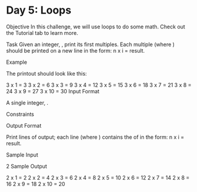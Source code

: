 <h1>Day 5: Loops</h1>

Objective
In this challenge, we will use loops to do some math. Check out the Tutorial tab to learn more.

Task
Given an integer, , print its first  multiples. Each multiple  (where ) should be printed on a new line in the form: n x i = result.

Example

The printout should look like this:

3 x 1 = 3
3 x 2 = 6
3 x 3 = 9
3 x 4 = 12
3 x 5 = 15
3 x 6 = 18
3 x 7 = 21
3 x 8 = 24
3 x 9 = 27
3 x 10 = 30
Input Format

A single integer, .

Constraints

Output Format

Print  lines of output; each line  (where ) contains the  of  in the form:
n x i = result.

Sample Input

2
Sample Output

2 x 1 = 2
2 x 2 = 4
2 x 3 = 6
2 x 4 = 8
2 x 5 = 10
2 x 6 = 12
2 x 7 = 14
2 x 8 = 16
2 x 9 = 18
2 x 10 = 20